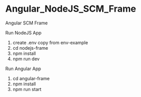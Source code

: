 # Angular_NodeJS_SCM_Frame

Angular SCM Frame

Run NodeJS App

1. create .env copy from env-example
2. cd nodejs-frame
3. npm install
4. npm run dev

Run Angular App

1. cd angular-frame
2. npm install
3. npm run start
